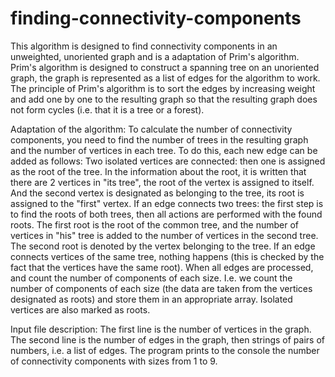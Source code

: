 # finding-connectivity-components

This algorithm is designed to find connectivity components in an unweighted, unoriented graph and is a adaptation of Prim's algorithm. 
Prim's algorithm is designed to construct a spanning tree on an unoriented graph, the graph is represented as a list of edges for the algorithm to work. The principle of Prim's algorithm is to sort the edges by increasing weight and add one by one to the resulting graph so that the resulting graph does not form cycles (i.e. that it is a tree or a forest). 

Adaptation of the algorithm: To calculate the number of connectivity components, you need to find the number of trees in the resulting graph and the number of vertices in each tree. To do this, each new edge can be added as follows: Two isolated vertices are connected: then one is assigned as the root of the tree. In the information about the root, it is written that there are 2 vertices in "its tree", the root of the vertex is assigned to itself. And the second vertex is designated as belonging to the tree, its root is assigned to the "first" vertex. If an edge connects two trees: the first step is to find the roots of both trees, then all actions are performed with the found roots. The first root is the root of the common tree, and the number of vertices in "his" tree is added to the number of vertices in the second tree. The second root is denoted by the vertex belonging to the tree. If an edge connects vertices of the same tree, nothing happens (this is checked by the fact that the vertices have the same root).
When all edges are processed, and count the number of components of each size. I.e. we count the number of components of each size (the data are taken from the vertices designated as roots) and store them in an appropriate array. Isolated vertices are also marked as roots. 

Input file description: The first line is the number of vertices in the graph. The second line is the number of edges in the graph, then strings of pairs of numbers, i.e. a list of edges.
The program prints to the console the number of connectivity components with sizes from 1 to 9.
